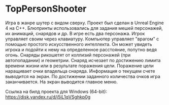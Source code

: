 # TopPersonShooter
Игра в жанре шутер с видом сверху. Проект был сделан в Unreal Engine 4 на C++. Блюпринты использовались для задания мешей персонажей, их анимаций, снарядов и др.
В игре есть два персонажа. Игрок управляет своим через клавиатуру. Компьютер управляет "врагом" с помощью простого искусственного интеллекта. Он может увидеть игрока и подойти к нему на определенное расстояние, попутно ведя огонь. Снаряды рикошетят от коллизий персонажей (при автопопадании) и геометрии. Снаряд исчезает по достижению лимита времени жизни или в результате поражения цели. Поражение цели наращивает очки владельца снаряда. Информация о текущем счете выводится на экран. По достижении заданного количества очков игра заканчивается. На экран выводится главное меню.

Ссылка на билд проекта для Windows (64-bit):
https://disk.yandex.ru/d/j5iL1qVSghkp0g
